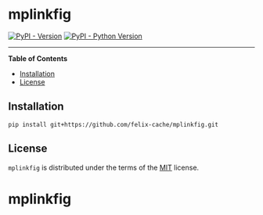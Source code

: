 # mplinkfig

[![PyPI - Version](https://img.shields.io/pypi/v/mplinkfig.svg)](https://pypi.org/project/mplinkfig)
[![PyPI - Python Version](https://img.shields.io/pypi/pyversions/mplinkfig.svg)](https://pypi.org/project/mplinkfig)

-----

**Table of Contents**

- [Installation](#installation)
- [License](#license)

## Installation

```console
pip install git+https://github.com/felix-cache/mplinkfig.git
```

## License

`mplinkfig` is distributed under the terms of the [MIT](https://spdx.org/licenses/MIT.html) license.
# mplinkfig
